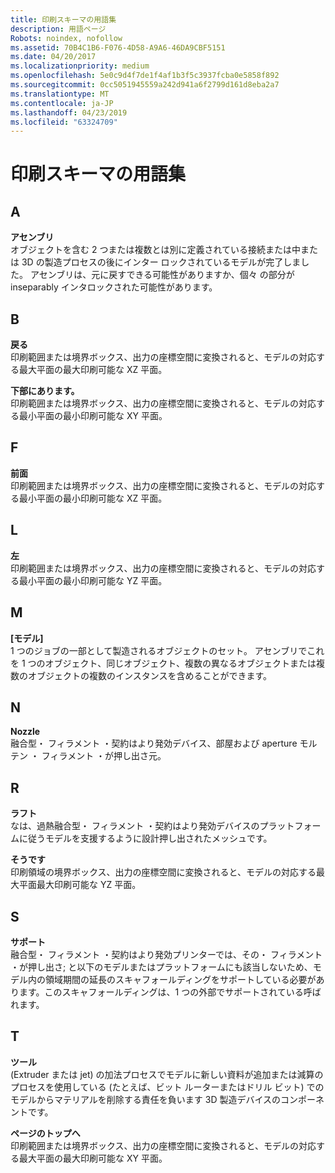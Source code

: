 ```yaml
---
title: 印刷スキーマの用語集
description: 用語ページ
Robots: noindex, nofollow
ms.assetid: 70B4C1B6-F076-4D58-A9A6-46DA9CBF5151
ms.date: 04/20/2017
ms.localizationpriority: medium
ms.openlocfilehash: 5e0c9d4f7de1f4af1b3f5c3937fcba0e5858f892
ms.sourcegitcommit: 0cc5051945559a242d941a6f2799d161d8eba2a7
ms.translationtype: MT
ms.contentlocale: ja-JP
ms.lasthandoff: 04/23/2019
ms.locfileid: "63324709"
---
```

# <a name="print-schema-glossary"></a>印刷スキーマの用語集


## <a name="a"></a>A


**アセンブリ**  
オブジェクトを含む 2 つまたは複数とは別に定義されている接続または中または 3D の製造プロセスの後にインター ロックされているモデルが完了しました。 アセンブリは、元に戻すできる可能性がありますか、個々 の部分が inseparably インタロックされた可能性があります。

## <a name="b"></a>B


**戻る**  
印刷範囲または境界ボックス、出力の座標空間に変換されると、モデルの対応する最大平面の最大印刷可能な XZ 平面。

**下部にあります。**  
印刷範囲または境界ボックス、出力の座標空間に変換されると、モデルの対応する最小平面の最小印刷可能な XY 平面。

## <a name="f"></a>F


**前面**  
印刷範囲または境界ボックス、出力の座標空間に変換されると、モデルの対応する最小平面の最小印刷可能な XZ 平面。

## <a name="l"></a>L


**左**  
印刷範囲または境界ボックス、出力の座標空間に変換されると、モデルの対応する最小平面の最小印刷可能な YZ 平面。

## <a name="m"></a>M


**[モデル]**  
1 つのジョブの一部として製造されるオブジェクトのセット。 アセンブリでこれを 1 つのオブジェクト、同じオブジェクト、複数の異なるオブジェクトまたは複数のオブジェクトの複数のインスタンスを含めることができます。

## <a name="n"></a>N


**Nozzle**  
融合型・ フィラメント ・契約はより発効デバイス、部屋および aperture モルテン ・ フィラメント ・が押し出さ元。

## <a name="r"></a>R


**ラフト**  
なは、過熱融合型・ フィラメント ・契約はより発効デバイスのプラットフォームに従うモデルを支援するように設計押し出されたメッシュです。

**そうです**  
印刷領域の境界ボックス、出力の座標空間に変換されると、モデルの対応する最大平面最大印刷可能な YZ 平面。

## <a name="s"></a>S


**サポート**  
融合型・ フィラメント ・契約はより発効プリンターでは、その・ フィラメント ・が押し出さ; と以下のモデルまたはプラットフォームにも該当しないため、モデル内の領域期間の延長のスキャフォールディングをサポートしている必要があります。このスキャフォールディングは、1 つの外部でサポートされている呼ばれます。

## <a name="t"></a>T


**ツール**  
(Extruder または jet) の加法プロセスでモデルに新しい資料が追加または減算のプロセスを使用している (たとえば、ビット ルーターまたはドリル ビット) でのモデルからマテリアルを削除する責任を負います 3D 製造デバイスのコンポーネントです。

**ページのトップへ**  
印刷範囲または境界ボックス、出力の座標空間に変換されると、モデルの対応する最大平面の最大印刷可能な XY 平面。






